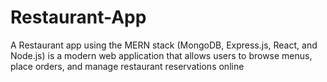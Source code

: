 # Restaurant-App
A Restaurant app using the MERN stack (MongoDB, Express.js, React, and Node.js) is a modern web application that allows users to browse menus, place orders, and manage restaurant reservations online
